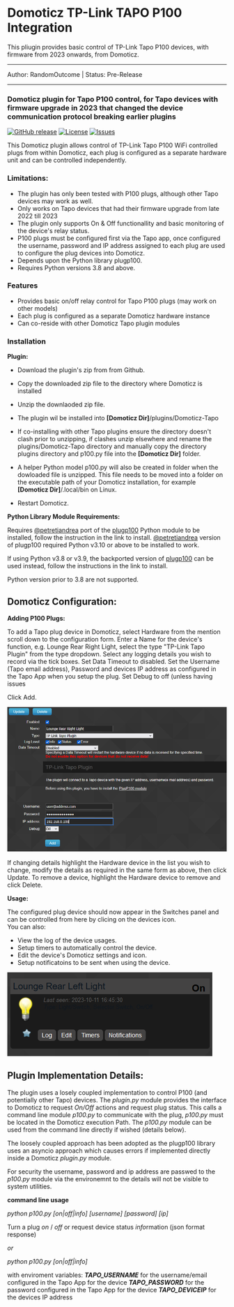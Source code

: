 # Domoticz TP-Link TAPO P100 Integration
This pliugin provides basic control of TP-Link Tapo P100 devices, with firmware from 2023 onwards, from Domoticz.
___
Author: RandomOutcome | Status: Pre-Release
___

### Domoticz plugin for Tapo P100 control, for Tapo devices with firmware upgrade in 2023 that changed the device communication protocol breaking earlier plugins

[![GitHub release](https://img.shields.io/github/v/release/RandomOutcome/Domoticz-Tapo-P100-Plugin?display_name=tag)](https://github.com/RandomOutcome/Domoticz-Tapo-P100-Plugin/releases/latest) [![License](https://img.shields.io/github/license/RandomOutcome/Domoticz-Tapo-P100-Plugin.svg?maxAge=3600)](LICENSE) [![Issues](https://img.shields.io/github/issues/RandomOutcome/Domoticz-Tapo-P100-Plugin.svg?maxage=3600)](ISSUES)

This Domoticz plugin allows control of TP-Link Tapo P100 WiFi controlled plugs from within Domoticz, each plug is configured as a separate hardware unit and can be controlled independently.   

### Limitations:

- The plugin has only been tested with P100 plugs, although other Tapo devices may work as well.
- Only works on Tapo devices that had their firmware upgrade from late 2022 till 2023
- The plugin only supports On & Off functionallity and basic monitoring of the device's relay status.
- P100 plugs must be configured first via the Tapo app, once configured the username, password and IP address assigned to each plug are used to configure the plug
  devices into Domoticz.
- Depends upon the Python library plugp100.
- Requires Python versions 3.8 and above.

### Features
- Provides basic on/off relay control for Tapo P100 plugs (may work on other models)
- Each plug is configured as a separate Domoticz hardware instance
- Can co-reside with other Domoticz Tapo plugin modules

### Installation

**Plugin:**
- Download the plugin's zip from from Github.
- Copy the downloaded zip file to the directory where Domoticz is installed
- Unzip the downlaoded zip file.
- The plugin wil be installed into **[Domoticz Dir]**/plugins/Domoticz-Tapo
- If co-installing with other Tapo plugins ensure the directory doesn't clash prior to unzipping, if clashes unzip elsewhere and rename the plugins/Domoticz-Tapo directory
  and manually copy the directory plugins directory and p100.py file into the **[Domoticz Dir]** folder.
- A helper Python model p100.py will also be created in folder when the dowloaded file is unzipped. This file needs to be moved into a folder on the executable path of your
  Domoticz installation, for example **[Domoticz Dir]**/.local/bin on Linux.

- Restart Domoticz.
   
**Python Library Module Requirements:** 

  Requires [@petretiandrea](https://github.com/petretiandrea) port of the [plugp100](https://github.com/petretiandrea/plugp100) Python module to be installed, follow the 
  instruction in the link to install. [@petretiandrea](https://github.com/petretiandrea) version of plugp100 required Python v3.10 or above to be installed to work. 
    
  If using Python v3.8 or v3.9, the backported version of [plugp100](https://github.com/RandomOutcome/plugp100-3.9) can be used instead, follow the instructions in the link to 
  install.  
    
  Python version prior to 3.8 are not supported. 
    
## Domoticz Configuration:

**Adding P100 Plugs:** 

To add a Tapo plug device in Domoticz, select Hardware from the mention scroll down to the configuration form.
Enter a Name for the device's function, e.g. Lounge Rear Right Light, select the type "TP-Link Tapo Plugin" from the type dropdown.
Select any logging details you wish to record via the tick boxes.
Set Data Timeout to disabled.
Set the Username (Tapo email address), Password and devices IP address as configured in the Tapo App when you setup the plug.
Set Debug to off (unless having issues 

Click Add.

![Domoticz Plugin](images/P100-plugin-config.png?raw=true "Domoticz Plugin Config")

If changing details highlight the Hardware device in the list you wish to change, modify the details as required in the same form as above, then click Update.
To remove a device, highlight the Hardware device to remove and click Delete.

**Usage:** 

The configured plug device should now appear in the Switches panel and can be controlled from here by clicing on the devices icon.  
You can also:
- View the log of the device usages.
- Setup timers to automatically control the device.
- Edit the device's Domoticz settings and icon.
- Setup notificatoins to be sent when using the device.

![Domoticz Usage](images/P100-Switch.png?raw=true "Domoticz P100 Switch")

## Plugin Implementation Details:

The plugin uses a losely coupled implementation to control P100 (and potentially other Tapo) devices. The *plugin.py* module provides the interface to Domoticz to
request *On/Off* actions and request plug status. This calls a command line module *p100.py* to communicate with the plug, *p100.py* must be located in the Domoticz 
execution Path.  The *p100.py* module can be used from the command line directly if wished (details below).

The loosely coupled approach has been adopted as the plugp100 library uses an asyncio approach which causes errors if implemented directly inside a Domoticz
*plugin.py* module.

For security the username, password and ip address are passwed to the *p100.py* module via the environemnt to the details will not be visible to system utilities.

**command line usage**

  *python p100.py [on|off|info] [username] [password] [ip]*

  Turn a plug *on* / *off* or request device status *info*rmation (json format response)

*or*

  *python p100.py [on|off|info]*

  with enviroment variables:
  ***TAPO_USERNAME*** for the username/email configured in the Tapo App for the device
  ***TAPO_PASSWORD*** for the password configured in the Tapo App for the device
  ***TAPO_DEVICEIP*** for the devices IP address


